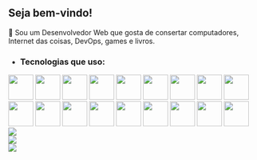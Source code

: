 ## Seja bem-vindo!


🔭 Sou um Desenvolvedor Web que gosta de consertar computadores, Internet das coisas, DevOps, games e livros.

- ### Tecnologias que uso:

<div>
  <img src="https://cdn.jsdelivr.net/gh/devicons/devicon/icons/linux/linux-original.svg" width="50"/>
  <img src="https://cdn.jsdelivr.net/gh/devicons/devicon/icons/html5/html5-original.svg" width="50"/>
  <img src="https://cdn.jsdelivr.net/gh/devicons/devicon/icons/css3/css3-original.svg" width="50"/>
  <img src="https://cdn.jsdelivr.net/gh/devicons/devicon/icons/javascript/javascript-original.svg" width="50" />
  <img src="https://cdn.jsdelivr.net/gh/devicons/devicon/icons/react/react-original.svg" width="50" />
  <img src="https://cdn.jsdelivr.net/gh/devicons/devicon/icons/php/php-original.svg" width="50"/>
  <img src="https://cdn.jsdelivr.net/gh/devicons/devicon/icons/composer/composer-original.svg" width="50"/>
  <img src="https://cdn.jsdelivr.net/gh/devicons/devicon/icons/codeigniter/codeigniter-plain-wordmark.svg" width="50" />
  <img src="https://cdn.jsdelivr.net/gh/devicons/devicon/icons/laravel/laravel-plain.svg" width="50"/>
</div>

<div>
  <img src="https://cdn.jsdelivr.net/gh/devicons/devicon/icons/python/python-original.svg" width="50"/>
  <img src="https://cdn.jsdelivr.net/gh/devicons/devicon/icons/pandas/pandas-original.svg" width="50"/>
  <img src="https://cdn.jsdelivr.net/gh/devicons/devicon/icons/django/django-original.svg" width="50"/>
  <img src="https://cdn.jsdelivr.net/gh/devicons/devicon/icons/vscode/vscode-original.svg" width="50"/>
  <img src="https://cdn.jsdelivr.net/gh/devicons/devicon/icons/heroku/heroku-original.svg" width="50"/>
  <img src="https://cdn.jsdelivr.net/gh/devicons/devicon/icons/git/git-original.svg" width="50"/>
  <img src="https://cdn.jsdelivr.net/gh/devicons/devicon/icons/gitlab/gitlab-original.svg" width="50"/>
  <img src="https://cdn.jsdelivr.net/gh/devicons/devicon/icons/gimp/gimp-original.svg" width="50"/>
  <img src="https://cdn.jsdelivr.net/gh/devicons/devicon/icons/inkscape/inkscape-original.svg" width="50"/>

</div>
<div>
  <img src="https://github-readme-stats.vercel.app/api?username=alex-sandro&theme=tokyonight">
</div>

<div>
  <img src="https://github-readme-stats.vercel.app/api/top-langs/?username=alex-sandro&theme=tokyonight">
</div>

<div>
  <a href="https://www.linkedin.com/in/alexssoliveira/">
    <img src="https://img.shields.io/badge/LinkedIn-0077B5?style=for-the-badge&logo=linkedin&logoColor=white">
  </a>
</div>

